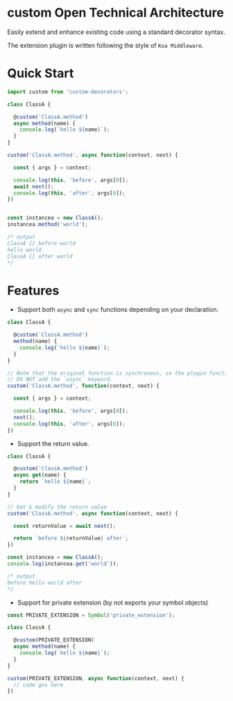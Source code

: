 
# custom Open Technical Architecture

  Easily extend and enhance existing code using a standard decorator syntax.

  The extension plugin is written following the style of `Koa Middleware`.

# Quick Start

```js
import custom from 'custom-decorators';

class ClassA {

  @custom('ClassA.method')
  async method(name) {
    console.log(`hello ${name}`);
  }
}

custom('ClassA.method', async function(context, next) {

  const { args } = context;

  console.log(this, 'before', args[0]);
  await next();
  console.log(this, 'after', args[0]);
})


const instancea = new ClassA();
instancea.method('world');

/* output
ClassA {} before world
hello world
ClassA {} after world
*/
```

# Features

* Support both `async` and `sync` functions depending on your declaration.

```js
class ClassA {

  @custom('ClassA.method')
  method(name) {
    console.log(`hello ${name}`);
  }
}

// Note that the original function is synchronous, so the plugin function should also be sync.
// DO NOT add the `async` keyword.
custom('ClassA.method', function(context, next) {

  const { args } = context;

  console.log(this, 'before', args[0]);
  next();
  console.log(this, 'after', args[0]);
})
```


* Support the return value.

```js
class ClassA {

  @custom('ClassA.method')
  async get(name) {
    return `hello ${name}`;
  }
}

// Get & modify the return value
custom('ClassA.method', async function(context, next) {

  const returnValue = await next();

  return `before ${returnValue} after`;
})

const instancea = new ClassA();
console.log(instancea.get('world'));

/* output
before hello world after
*/
```


* Support for private extension (by not exports your symbol objects)
  
```js
const PRIVATE_EXTENSION = Symbol('private_extension');

class ClassA {

  @custom(PRIVATE_EXTENSION)
  async method(name) {
    console.log(`hello ${name}`);
  }
}

custom(PRIVATE_EXTENSION, async function(context, next) {
  // code gos here
})
```
